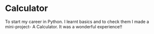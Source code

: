 # Calculator
To start my career in Python. I learnt basics and to check them I made a mini-project- A Calculator. It was a wonderful experience!!
